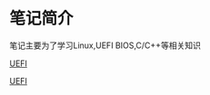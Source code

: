 # 笔记简介

笔记主要为了学习Linux,UEFI BIOS,C/C++等相关知识

[UEFI](https://github.com/hanzhr365/Note/tree/main/UEFI)

[UEFI](/UEFI)
